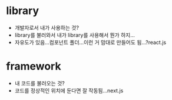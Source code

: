 # library
- 개발자로서 내가 사용하는 것?
- library를 불러와서 내가 library를 사용해서 뭔가 하지...
- 자유도가 있음...컴포넌트 폴더...이런 거 맘대로 만들어도 됨...?react.js

# framework
- 내 코드를 불러오는 것?
- 코드를 정상적인 위치에 둔다면 잘 작동됨...next.js
